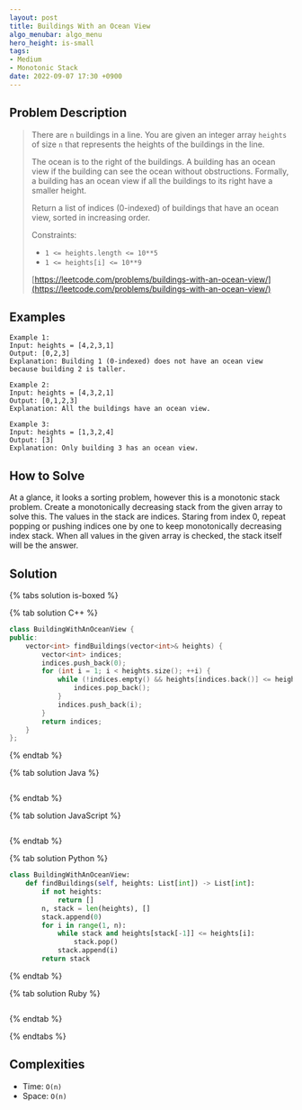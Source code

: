 ```yaml
---
layout: post
title: Buildings With an Ocean View
algo_menubar: algo_menu
hero_height: is-small
tags:
- Medium
- Monotonic Stack
date: 2022-09-07 17:30 +0900
---
```


## Problem Description
> There are `n` buildings in a line.
> You are given an integer array `heights` of size `n` that represents the heights of the buildings in the line.
>
> The ocean is to the right of the buildings.
> A building has an ocean view if the building can see the ocean without obstructions.
> Formally, a building has an ocean view if all the buildings to its right have a smaller height.
>
> Return a list of indices (0-indexed) of buildings that have an ocean view,
> sorted in increasing order.
>
> Constraints:
> - `1 <= heights.length <= 10**5`
> - `1 <= heights[i] <= 10**9`
>
> [https://leetcode.com/problems/buildings-with-an-ocean-view/](https://leetcode.com/problems/buildings-with-an-ocean-view/)

## Examples
```
Example 1:
Input: heights = [4,2,3,1]
Output: [0,2,3]
Explanation: Building 1 (0-indexed) does not have an ocean view because building 2 is taller.
```

```
Example 2:
Input: heights = [4,3,2,1]
Output: [0,1,2,3]
Explanation: All the buildings have an ocean view.
```

```
Example 3:
Input: heights = [1,3,2,4]
Output: [3]
Explanation: Only building 3 has an ocean view.
```

## How to Solve

At a glance, it looks a sorting problem, however this is a monotonic stack problem.
Create a monotonically decreasing stack from the given array to solve this.
The values in the stack are indices.
Staring from index 0, repeat popping or pushing indices one by one to keep monotonically decreasing index stack.
When all values in the given array is checked, the stack itself will be the answer.

## Solution

{% tabs solution is-boxed %}

{% tab solution C++ %}
```cpp
class BuildingWithAnOceanView {
public:
    vector<int> findBuildings(vector<int>& heights) {
        vector<int> indices;
        indices.push_back(0);
        for (int i = 1; i < heights.size(); ++i) {
            while (!indices.empty() && heights[indices.back()] <= heights[i]) {
                indices.pop_back();
            }
            indices.push_back(i);
        }
        return indices;
    }
};
```
{% endtab %}

{% tab solution Java %}
```java

```
{% endtab %}

{% tab solution JavaScript %}
```js

```
{% endtab %}

{% tab solution Python %}
```python
class BuildingWithAnOceanView:
    def findBuildings(self, heights: List[int]) -> List[int]:
        if not heights:
            return []
        n, stack = len(heights), []
        stack.append(0)
        for i in range(1, n):
            while stack and heights[stack[-1]] <= heights[i]:
                stack.pop()
            stack.append(i)
        return stack
```
{% endtab %}

{% tab solution Ruby %}
```ruby

```
{% endtab %}

{% endtabs %}


## Complexities
- Time: `O(n)`
- Space: `O(n)`
